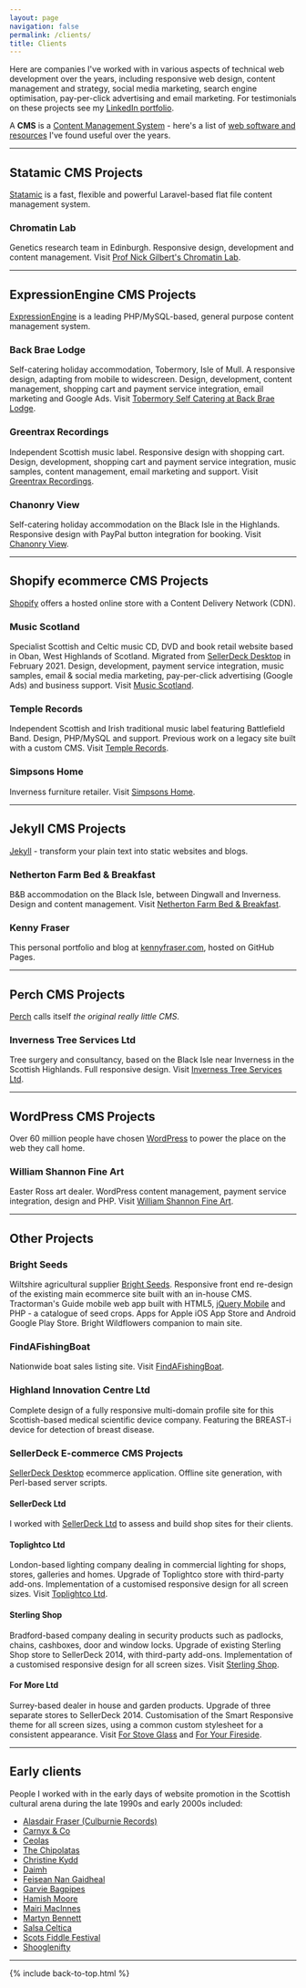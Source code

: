 ```yaml
---
layout: page  
navigation: false  
permalink: /clients/  
title: Clients  
---
```


Here are companies I've worked with in various aspects of technical web development over the years, including responsive web design, content management and strategy, social media marketing, search engine optimisation, pay-per-click advertising and email marketing.  For testimonials on these projects see my [LinkedIn portfolio](https://www.linkedin.com/in/kennyfraser).

[//]: # (I'm available for freelance work, so get in touch if you're interested in working together. I support small business clients locally, throughout Scotland and the wider UK.)
[//]: # (These days my main interest is in building sites under the [Jamstack]&#40;https://jamstack.org/&#41; architecture.)

A **CMS** is a [Content Management System](https://en.wikipedia.org/wiki/Content_management_system) - here's a list of [web software and resources](/tools.md) I've found useful over the years.

---

## Statamic CMS Projects

[Statamic](https://statamic.com/) is a fast, flexible and powerful Laravel-based flat file content management system.

### Chromatin Lab
Genetics research team in Edinburgh.  Responsive design, development and content management. Visit
[Prof Nick Gilbert's Chromatin Lab](https://chromatinlab.org).

---

## ExpressionEngine CMS Projects

[ExpressionEngine](https://ellislab.com/expressionengine) is a leading PHP/MySQL-based, general purpose content management system.

### Back Brae Lodge
Self-catering holiday accommodation, Tobermory, Isle of Mull.  A responsive design, adapting from mobile to widescreen. Design, development, content management, shopping cart and payment service integration, email marketing and Google Ads. Visit [Tobermory Self Catering at Back Brae Lodge](https://mull.co).

### Greentrax Recordings
Independent Scottish music label.  Responsive design with shopping cart. Design, development, shopping cart and payment service integration, music samples, content management, email marketing and support. Visit [Greentrax Recordings](https://www.greentrax.com).

### Chanonry View
Self-catering holiday accommodation on the Black Isle in the Highlands.  Responsive design with PayPal button integration for booking. Visit [Chanonry View](https://fortroseholidaylet.co.uk).

---

## Shopify ecommerce CMS Projects

[Shopify](https://www.shopify.co.uk/) offers a hosted online store with a Content Delivery Network (CDN).

### Music Scotland
Specialist Scottish and Celtic music CD, DVD and book retail website based in Oban, West Highlands of Scotland. Migrated from [SellerDeck Desktop](https://www.sellerdeck.co.uk/how-we-can-help/website-design-and-development/sellerdeck-desktop/) in February 2021.  Design, development, payment service integration, music samples, email & social media marketing, pay-per-click advertising (Google Ads) and business support. Visit [Music Scotland](https://www.musicscotland.com).

### Temple Records
Independent Scottish and Irish traditional music label featuring Battlefield Band. Design, PHP/MySQL and support. Previous work on a legacy site built with a custom CMS.  Visit [Temple Records](https://www.templerecords.co.uk).

### Simpsons Home
Inverness furniture retailer. Visit [Simpsons Home](https://www.simpsonshome.co.uk).

---

## Jekyll CMS Projects

[Jekyll](https://jekyllrb.com/) - transform your plain text into static websites and blogs.

### Netherton Farm Bed & Breakfast
B&B accommodation on the Black Isle, between Dingwall and Inverness. Design and content management. Visit
[Netherton Farm Bed & Breakfast](https://www.nethertonfarm.co.uk).

### Kenny Fraser
This personal portfolio and blog at [kennyfraser.com](https://kennyfraser.com), hosted on GitHub Pages.

---

## Perch CMS Projects

[Perch](https://grabaperch.com/) calls itself *the original really little CMS*.

### Inverness Tree Services Ltd
Tree surgery and consultancy, based on the Black Isle near Inverness in the Scottish Highlands.  Full responsive design. Visit [Inverness Tree Services Ltd](https://invernesstreeservices.com).

---

## WordPress CMS Projects

Over 60 million people have chosen [WordPress](https://wordpress.org/) to power the place on the web they call home.

### William Shannon Fine Art
Easter Ross art dealer. WordPress content management, payment service integration, design and PHP. Visit [William Shannon Fine Art](https://originalscottishart.com).

---

## Other Projects

### Bright Seeds
Wiltshire agricultural supplier [Bright Seeds](https://www.brightseeds.co.uk/).  Responsive front end re-design of the existing main ecommerce site built with an in-house CMS.  Tractorman's Guide mobile web app built with HTML5, [jQuery Mobile](https://jquerymobile.com/) and PHP - a catalogue of seed crops.  Apps for Apple iOS App Store and Android Google Play Store. Bright Wildflowers companion to main site.

### FindAFishingBoat
Nationwide boat sales listing site. Visit [FindAFishingBoat](https://www.findafishingboat.com/).

### Highland Innovation Centre Ltd
Complete design of a fully responsive multi-domain profile site for this Scottish-based medical scientific device company. Featuring the BREAST-i device for detection of breast disease.

### SellerDeck E-commerce CMS Projects

[SellerDeck Desktop](https://www.sellerdeck.co.uk/index.php/ecommerce-software/category/sellerdeck-desktop) ecommerce application.  Offline site generation, with Perl-based server scripts.

#### SellerDeck Ltd
I worked with [SellerDeck Ltd](https://www.sellerdeck.co.uk) to assess and build shop sites for their clients.

#### Toplightco Ltd
London-based lighting company dealing in commercial lighting for shops, stores, galleries and homes. Upgrade of Toplightco store with third-party add-ons. Implementation of a customised responsive design for all screen sizes. Visit [Toplightco Ltd](https://www.toplightco.com/).

#### Sterling Shop
Bradford-based company dealing in security products such as padlocks, chains, cashboxes, door and window locks. Upgrade of existing Sterling Shop store to SellerDeck 2014, with third-party add-ons. Implementation of a customised responsive design for all screen sizes. Visit [Sterling Shop](https://www.sterlingshop.co.uk/).

#### For More Ltd
Surrey-based dealer in house and garden products. Upgrade of three separate stores to SellerDeck 2014. Customisation of the Smart Responsive theme for all screen sizes, using a common custom stylesheet for a consistent appearance. Visit [For Stove Glass](https://www.forstoveglass.co.uk/) and [For Your Fireside](https://www.foryourfireside.co.uk/).

---

## Early clients

People I worked with in the early days of website promotion in the Scottish cultural arena during the late 1990s and early 2000s included:

- [Alasdair Fraser (Culburnie Records)](https://www.culburnie.com/)
- [Carnyx &amp; Co](http://carnyx.org.uk/)
- [Ceolas](https://www.ceolas.co.uk/)
- [The Chipolatas](https://chipolatas.com/)
- [Christine Kydd](https://www.christinekydd.com/)
- [Daimh](https://www.daimh.net/)
- [Feisean Nan Gaidheal](https://www.feisean.org/)
- [Garvie Bagpipes](https://www.garviebagpipes.co.uk/)
- [Hamish Moore](https://en.wikipedia.org/wiki/Hamish_Moore)
- [Mairi MacInnes](https://www.mairimacinnes.com/)
- [Martyn Bennett](http://www.martynbennett.com/)
- [Salsa Celtica](https://salsaceltica.com/)
- [Scots Fiddle Festival](https://www.scotsfiddlefestival.com/)
- [Shooglenifty](https://www.shoogle.com/)

---

{% include back-to-top.html %}